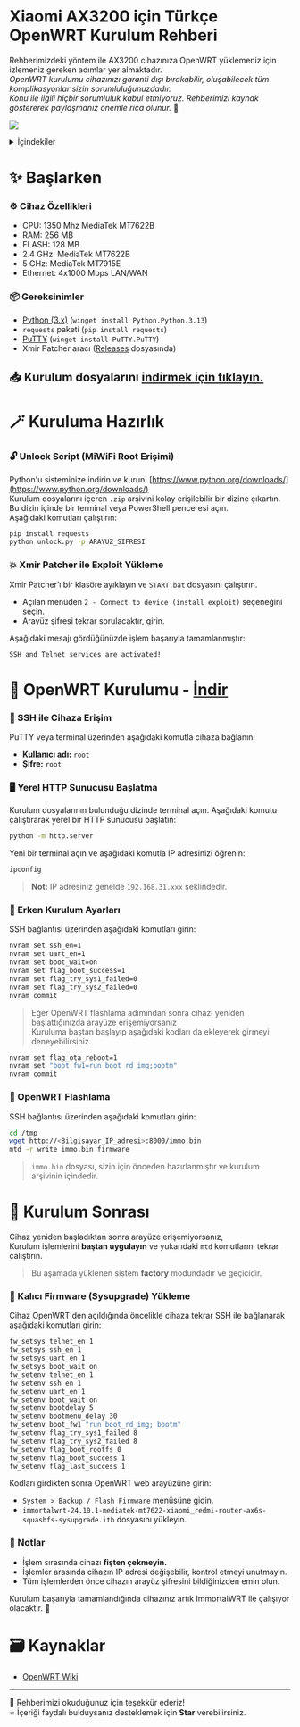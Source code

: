 # Xiaomi AX3200 için Türkçe OpenWRT Kurulum Rehberi

Rehberimizdeki yöntem ile AX3200 cihazınıza OpenWRT yüklemeniz için izlemeniz gereken adımlar yer almaktadır.  
*OpenWRT kurulumu cihazınızı garanti dışı bırakabilir, oluşabilecek tüm komplikasyonlar sizin sorumluluğunuzdadır.*  
*Konu ile ilgili hiçbir sorumluluk kabul etmiyoruz. Rehberimizi kaynak göstererek paylaşmanız önemle rica olunur.* 🙏

<p align="left">
  <a href="https://discord.gg/k6y5MBKCPW"><img src="https://img.shields.io/badge/Discord-Yardım İçin-blue?logo=discord&logoColor=white"/></a>
</p>

<details>
  <summary>İçindekiler</summary>
  <ol>
    <li>
      <a href="#-başlarken">✨ Başlarken</a>
      <ul>
        <li><a href="#️-cihaz-özellikleri">⚙️ Cihaz Özellikleri</a></li>
        <li><a href="#-gereksinimler">📦 Gereksinimler</a></li>
      </ul>
    </li>
    <li>
      <a href="#-kuruluma-hazırlık">🪄 Kuruluma Hazırlık</a>
      <ul>
        <li><a href="#-unlock-script-miwifi-root-erişimi">🔓 Unlock Script (MiWiFi Root Erişimi)</a></li>
        <li><a href="#-xmir-patcher-ile-exploit-yükleme">💥 Xmir Patcher ile Exploit Yükleme</a></li>
      </ul>
    </li>
    <li>
      <a href="#-openwrt-kurulumu---i̇ndir">🚀 OpenWRT Kurulumu</a>
      <ul>
        <li><a href="#-ssh-ile-cihaza-erişim">📡 SSH ile Cihaza Erişim</a></li>
        <li><a href="#-yerel-http-sunucusu-başlatma">🖥️ Yerel HTTP Sunucusu Başlatma</a></li>
        <li><a href="#-erken-kurulum-ayarları">📇 Erken Kurulum Ayarları</a></li>
        <li><a href="#-openwrt-flashlama">🔁 OpenWRT Flashlama</a></li>
      </ul>
    </li>
    <li>
      <a href="#-kurulum-sonrası">💾 Kurulum Sonrası</a>
      <ul>
        <li><a href="#️-kalıcı-firmware-sysupgrade-yükleme">📌 Kalıcı Firmware (sysupgrade) Yükleme</a></li>
        <li><a href="#-notlar">📝 Notlar</a></li>
      </ul>
    </li>
    <li>
      <a href="#️-kaynaklar">🗃️ Kaynaklar</a>
    </li>
  </ol>
</details>


# ✨ Başlarken

### ⚙️ Cihaz Özellikleri
- CPU: 1350 Mhz MediaTek MT7622B
- RAM: 256 MB
- FLASH: 128 MB
- 2.4 GHz: MediaTek MT7622B
- 5 GHz: MediaTek MT7915E
- Ethernet: 4x1000 Mbps LAN/WAN

### 📦 Gereksinimler

- [Python (3.x)](https://www.python.org/downloads/) (`winget install Python.Python.3.13`)  
- `requests` paketi (`pip install requests`)  
- [PuTTY](https://www.putty.org/) (`winget install PuTTY.PuTTY`)  
- Xmir Patcher aracı ([Releases](https://github.com/frudotz/openwrt-xiaomi-ax3200/releases/download/OpenWRTKurulum/ax3200-mt7622b-openwrt-kurulum.zip) dosyasında)  

## 📥 Kurulum dosyalarını [indirmek için tıklayın.](https://github.com/frudotz/openwrt-xiaomi-ax3200/releases/download/OpenWRTKurulum/ax3200-mt7622b-openwrt-kurulum.zip)  

# 🪄 Kuruluma Hazırlık

### 🔓 Unlock Script (MiWiFi Root Erişimi)

Python'u sisteminize indirin ve kurun: [https://www.python.org/downloads/](https://www.python.org/downloads/)  
Kurulum dosyalarını içeren `.zip` arşivini kolay erişilebilir bir dizine çıkartın.  
Bu dizin içinde bir terminal veya PowerShell penceresi açın.  
Aşağıdaki komutları çalıştırın:  

```bash
pip install requests
python unlock.py -p ARAYUZ_SIFRESI
```

### 💥 Xmir Patcher ile Exploit Yükleme

Xmir Patcher’ı bir klasöre ayıklayın ve `START.bat` dosyasını çalıştırın.  
- Açılan menüden `2 - Connect to device (install exploit)` seçeneğini seçin.
- Arayüz şifresi tekrar sorulacaktır, girin.

Aşağıdaki mesajı gördüğünüzde işlem başarıyla tamamlanmıştır:  

```
SSH and Telnet services are activated!
```

# 🚀 OpenWRT Kurulumu - [İndir](https://github.com/frudotz/openwrt-xiaomi-ax3200/releases/download/OpenWRTKurulum/ax3200-mt7622b-openwrt-kurulum.zip)

### 📡 SSH ile Cihaza Erişim

PuTTY veya terminal üzerinden aşağıdaki komutla cihaza bağlanın:

- **Kullanıcı adı:** `root`
- **Şifre:** `root`

### 🖥️ Yerel HTTP Sunucusu Başlatma

Kurulum dosyalarının bulunduğu dizinde terminal açın.
Aşağıdaki komutu çalıştırarak yerel bir HTTP sunucusu başlatın:

```bash
python -m http.server
```

Yeni bir terminal açın ve aşağıdaki komutla IP adresinizi öğrenin:

```bash
ipconfig
```

> **Not:** IP adresiniz genelde `192.168.31.xxx` şeklindedir.

### 📇 Erken Kurulum Ayarları

SSH bağlantısı üzerinden aşağıdaki komutları girin:

```bash
nvram set ssh_en=1
nvram set uart_en=1
nvram set boot_wait=on
nvram set flag_boot_success=1
nvram set flag_try_sys1_failed=0
nvram set flag_try_sys2_failed=0
nvram commit
```

> Eğer OpenWRT flashlama adımından sonra cihazı yeniden başlattığınızda arayüze erişemiyorsanız  
> Kuruluma baştan başlayıp aşağıdaki kodları da ekleyerek girmeyi deneyebilirsiniz. 

```bash
nvram set flag_ota_reboot=1
nvram set "boot_fw1=run boot_rd_img;bootm"
nvram commit
```

### 🔁 OpenWRT Flashlama

SSH bağlantısı üzerinden aşağıdaki komutları girin:

```bash
cd /tmp
wget http://<Bilgisayar_IP_adresi>:8000/immo.bin
mtd -r write immo.bin firmware
```

> `immo.bin` dosyası, sizin için önceden hazırlanmıştır ve kurulum arşivinin içindedir.

# 💾 Kurulum Sonrası

Cihaz yeniden başladıktan sonra arayüze erişemiyorsanız,  
Kurulum işlemlerini **baştan uygulayın** ve yukarıdaki `mtd` komutlarını tekrar çalıştırın.

> Bu aşamada yüklenen sistem **factory** modundadır ve geçicidir.

### 📌 Kalıcı Firmware (Sysupgrade) Yükleme

Cihaz OpenWRT'den açıldığında öncelikle cihaza tekrar SSH ile bağlanarak aşağıdaki komutları girin:

```bash
fw_setsys telnet_en 1
fw_setsys ssh_en 1
fw_setsys uart_en 1
fw_setsys boot_wait on
fw_setenv telnet_en 1
fw_setenv ssh_en 1
fw_setenv uart_en 1
fw_setenv boot_wait on
fw_setenv bootdelay 5
fw_setenv bootmenu_delay 30
fw_setenv boot_fw1 "run boot_rd_img; bootm"
fw_setenv flag_try_sys1_failed 8
fw_setenv flag_try_sys2_failed 8
fw_setenv flag_boot_rootfs 0
fw_setenv flag_boot_success 1
fw_setenv flag_last_success 1
```

Kodları girdikten sonra OpenWRT web arayüzüne girin:

- `System > Backup / Flash Firmware` menüsüne gidin.
- `immortalwrt-24.10.1-mediatek-mt7622-xiaomi_redmi-router-ax6s-squashfs-sysupgrade.itb` dosyasını yükleyin.

### 📝 Notlar

- İşlem sırasında cihazı **fişten çekmeyin.**
- İşlemler arasında cihazın IP adresi değişebilir, kontrol etmeyi unutmayın.
- Tüm işlemlerden önce cihazın arayüz şifresini bildiğinizden emin olun.

Kurulum başarıyla tamamlandığında cihazınız artık ImmortalWRT ile çalışıyor olacaktır. 🎉

# 🗃️ Kaynaklar
  - [OpenWRT Wiki](https://openwrt.org/toh/xiaomi/ax3200)  
   
-----------
🎀 Rehberimizi okuduğunuz için teşekkür ederiz!  
⭐ İçeriği faydalı bulduysanız desteklemek için **Star** verebilirsiniz.  
